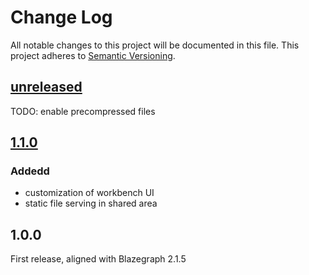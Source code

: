 # Change Log
All notable changes to this project will be documented in this file.
This project adheres to [Semantic Versioning](http://semver.org/).



## [unreleased]

TODO: enable precompressed files

## [1.1.0]

### Addedd

- customization of workbench UI
- static file serving in shared area

## 1.0.0

First release, aligned with Blazegraph 2.1.5


[Unreleased]: https://bitbucket.org/linkeddatacenter/sdaas/compare/master%0D1.1.0
[1.1.0]: https://bitbucket.org/linkeddatacenter/sdaas/compare/1.1.0%0D1.0.0

